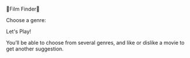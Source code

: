 🍿Film Finder🍿

Choose a genre:

Let's Play!

You’ll be able to choose from several genres, and like or dislike a movie to get another suggestion.

